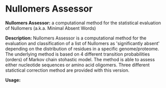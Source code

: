 # Nullomers Assessor
<b>Nullomers Assessor:</b> a computational method for the statistical evaluation of Nullomers (a.k.a. Minimal Absent Words)

<b>Description:</b> Nullomers Assessor is a computational method for the evaluation and classification of a list of Nullomers as 'significantly absent' depending on the distribution of residues in a specific genome/proteome. The underlying method is based on 4 different transition probabilities (orders) of Markov chain stohastic model. The method is able to assess either nucleotide sequences or amino acid oligomers. Three different statictical correction method are provided with this version.

<b>Usage:</b> 
